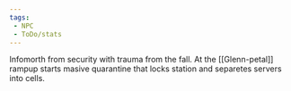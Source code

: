 ```yaml
---
tags:
 - NPC
 - ToDo/stats
---
```


Infomorth from security with trauma from the fall. At the [[Glenn-petal]] rampup starts masive quarantine that locks station and separetes servers into cells.
